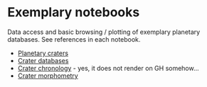 # Exemplary notebooks 

Data access and basic browsing / plotting of exemplary planetary databases. See references in each notebook.


* [Planetary craters](./planetary_craters.ipynb)
* [Crater databases](./crater_databases.ipynb)
* [Crater chronology](./crater_chronology.ipynb) - yes, it does not render on GH somehow... 
* [Crater morphometry](./crater_morphometry.ipynb)
